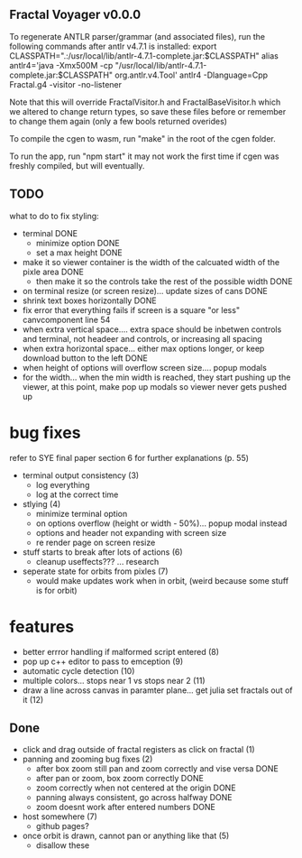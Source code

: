 ## Fractal Voyager v0.0.0

To regenerate ANTLR parser/grammar (and associated files), run the following commands after antlr v4.7.1 is installed:
export CLASSPATH=".:/usr/local/lib/antlr-4.7.1-complete.jar:$CLASSPATH"
alias antlr4='java -Xmx500M -cp "/usr/local/lib/antlr-4.7.1-complete.jar:$CLASSPATH" org.antlr.v4.Tool'
antlr4 -Dlanguage=Cpp Fractal.g4 -visitor -no-listener

Note that this will override FractalVisitor.h and FractalBaseVisitor.h which we altered to change return types, so save these files before or remember to change them again (only a few bools returned overides)

To compile the cgen to wasm, run "make" in the root of the cgen folder.

To run the app, run "npm start" it may not work the first time if cgen was freshly compiled, but will eventually.

## TODO

what to do to fix styling:

- terminal DONE
  - minimize option DONE
  - set a max height DONE
- make it so viewer container is the width of the calcuated width of the pixle area DONE
  - then make it so the controls take the rest of the possible width DONE
- on terminal resize (or screen resize)... update sizes of cans DONE
- shrink text boxes horizontally DONE
- fix error that everything fails if screen is a square "or less" canvcomponent line 54
- when extra vertical space.... extra space should be inbetwen controls and terminal, not headeer and controls, or increasing all spacing
- when extra horizontal space... either max options longer, or keep download button to the left DONE
- when height of options will overflow screen size.... popup modals
- for the width... when the min width is reached, they start pushing up the viewer, at this point, make pop up modals so viewer never gets pushed up

# bug fixes

refer to SYE final paper section 6 for further explanations (p. 55)

- terminal output consistency (3)
  - log everything
  - log at the correct time
- stlying (4)
  - minimize terminal option
  - on options overflow (height or width - 50%)... popup modal instead
  - options and header not expanding with screen size
  - re render page on screen resize
- stuff starts to break after lots of actions (6)
  - cleanup useffects??? ... research
- seperate state for orbits from pixles (7)
  - would make updates work when in orbit, (weird because some stuff is for orbit)

# features

- better errror handling if malformed script entered (8)
- pop up c++ editor to pass to emception (9)
- automatic cycle detection (10)
- multiple colors... stops near 1 vs stops near 2 (11)
- draw a line across canvas in paramter plane... get julia set fractals out of it (12)

## Done

- click and drag outside of fractal registers as click on fractal (1)
- panning and zooming bug fixes (2)
  - after box zoom still pan and zoom correctly and vise versa DONE
  - after pan or zoom, box zoom correctly DONE
  - zoom correctly when not centered at the origin DONE
  - panning always consistent, go across halfway DONE
  - zoom doesnt work after entered numbers DONE
- host somewhere (7)
  - github pages?
- once orbit is drawn, cannot pan or anything like that (5)
  - disallow these
